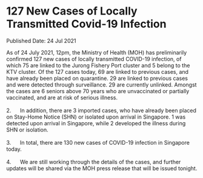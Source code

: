 <html>
    <meta http-equiv="Content-Type" content="text/html; charset=utf-8"/>
    <meta charset="utf-8"/>
    <title>127 New Cases of Locally Transmitted Covid-19 Infection</title>
    <body><h1>127 New Cases of Locally Transmitted Covid-19 Infection</h1>
    <p>Published Date: 24 Jul 2021</p> As of 24 July 2021, 12pm, the Ministry of Health (MOH) has preliminarily confirmed 127 new cases of locally transmitted COVID-19 infection, of which 75 are linked to the Jurong Fishery Port cluster and 5 belong to the KTV cluster. Of the 127 cases today, 69 are linked to previous cases, and have already been placed on quarantine. 29 are linked to previous cases and were detected through surveillance. 29 are currently unlinked. Amongst the cases are 6 seniors above 70 years who are unvaccinated or partially vaccinated, and are at risk of serious illness.<br><br>2.&nbsp; &nbsp; &nbsp; In addition, there are 3 imported cases, who have already been placed on Stay-Home Notice (SHN) or isolated upon arrival in Singapore. 1 was detected upon arrival in Singapore, while 2 developed the illness during SHN or isolation.<br><br>3.&nbsp; &nbsp; &nbsp; In total, there are 130 new cases of COVID-19 infection in Singapore today.<br><br>4.&nbsp; &nbsp; &nbsp; We are still working through the details of the cases, and further updates will be shared via the MOH press release that will be issued tonight.</body>
</html>